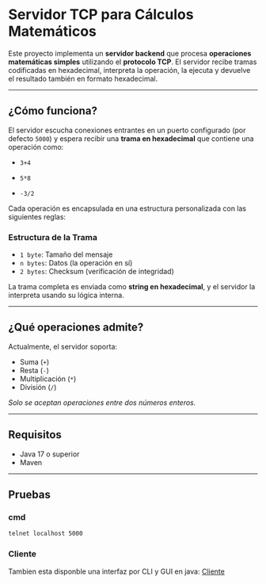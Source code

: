 # Servidor TCP para Cálculos Matemáticos 

Este proyecto implementa un **servidor backend** que procesa **operaciones matemáticas simples** utilizando el **protocolo TCP**. El servidor recibe tramas codificadas en hexadecimal, interpreta la operación, la ejecuta y devuelve el resultado también en formato hexadecimal.

---

## ¿Cómo funciona?

El servidor escucha conexiones entrantes en un puerto configurado (por defecto `5000`) y espera recibir una **trama en hexadecimal** que contiene una operación como:

-     3+4
-     5*8 
-     -3/2


Cada operación es encapsulada en una estructura personalizada con las siguientes reglas:

### Estructura de la Trama

- `1 byte`: Tamaño del mensaje
- `n bytes`: Datos (la operación en sí)
- `2 bytes`: Checksum (verificación de integridad)

La trama completa es enviada como **string en hexadecimal**, y el servidor la interpreta usando su lógica interna.

---

## ¿Qué operaciones admite?

Actualmente, el servidor soporta:

- Suma (`+`)
- Resta (`-`)
- Multiplicación (`*`)
- División (`/`)

*Solo se aceptan operaciones entre dos números enteros.*

---

## Requisitos

- Java 17 o superior
- Maven

---

## Pruebas

### cmd
   ```bash
   telnet localhost 5000
   ```

### Cliente
Tambien esta disponble una interfaz por CLI y GUI en java: [Cliente]()

